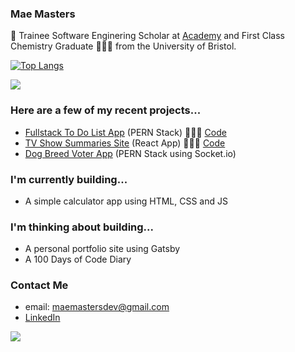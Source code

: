 ### Mae Masters

👋 Trainee Software Enginering Scholar at <a href=https://academy.tech/>Academy</a> and First Class Chemistry Graduate 👩🏻‍🎓 from the University of Bristol.

[![Top Langs](https://github-readme-stats.vercel.app/api/top-langs/?username=maemastersdev&layout=compact)](https://github.com/maemastersdev/github-readme-stats)

![](https://komarev.com/ghpvc/?username=maemastersdev&color=ff69b4)

### Here are a few of my recent projects...

- <a href=https://linktodeployedapp/>Fullstack To Do List App</a> (PERN Stack) 👩🏻‍💻 <a href= https://github.com/maemastersdev/PERN-TODO> Code </a>
- <a href=https://academy-maemastersdev-tv-shows.netlify.app/>TV Show Summaries Site</a> (React App) 👩🏻‍💻 <a href= https://github.com/maemastersdev/tv-shows-project> Code </a>
- <a href=https://team2-dog-breed-voter.netlify.app/>Dog Breed Voter App</a> (PERN Stack using Socket.io)

### I'm currently building...
- A simple calculator app using HTML, CSS and JS


### I'm thinking about building...
- A personal portfolio site using Gatsby
- A 100 Days of Code Diary

### Contact Me

- email: maemastersdev@gmail.com
- <a href= https://www.linkedin.com/in/mae-masters/> LinkedIn </a>

![](https://hit.yhype.me/github/profile?user_id=103056092)

<!--
**maemastersdev/maemastersdev** is a ✨ _special_ ✨ repository because its `README.md` (this file) appears on your GitHub profile.

Here are some ideas to get you started:

- 🔭 I’m currently working on ...
- 🌱 I’m currently learning ...
- 👯 I’m looking to collaborate on ...
- 🤔 I’m looking for help with ...
- 💬 Ask me about ...
- 📫 How to reach me: ...
- 😄 Pronouns: ...
- ⚡ Fun fact: ...
-->
